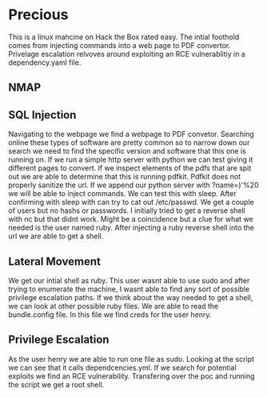 # Precious
This is a linux mahcine on Hack the Box rated easy. The intial foothold comes from injecting commands into a web page to PDF convertor. Privelage escalation relvoves around exploiting an RCE vulnerablitiy in a dependency.yaml file.

## NMAP


## SQL Injection
Navigating to the webpage we find a webpage to PDF convetor. Searching online these types of software are pretty common so to narrow down our search we need to find the specific version and software that this one is running on. If we run a simple http server with python we can test giving it different pages to convert. If we inspect elements of the pdfs that are spit out we are able to determine that this is running pdfkit. Pdfkit does not properly sanitize the url. If we append our python server with ?name=)'%20 we will be able to inject commands. We can test this with sleep. After confirming with sleep with can try to cat out /etc/passwd. We get a couple of users but no hashs or passwords. I initially tried to get a reverse shell with nc but that didnt work. Might be a coincidence but a clue for what we needed is the user named ruby. After injecting a ruby reverse shell into the url we are able to get a shell. 

## Lateral Movement
We get our intial shell as ruby. This user wasnt able to use sudo and after trying to enumerate the machine, I wasnt able to find any sort of possible privilege escalation paths. If we think about the way needed to get a shell, we can look at other possible ruby files. We are able to read the bundle.config file. In this file we find creds for the user henry.

## Privilege Escalation
As the user henry we are able to run one file as sudo. Looking at the script we can see that it calls dependcencies.yml. If we search for potential exploits we find an RCE vulnerability. Transfering over the poc and running the script we get a root shell.
